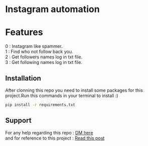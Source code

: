  # Instagram automation 
  
# Features
0 : Instagram like spammer.   
1 : Find who not follow back you.              
2 : Get followers names log in txt file.   
3 : Get following names log in txt file.
## Installation
After clonning this repo you need to install some packages for this project.Run this commands in your terminal to install :)

```bash
pip install -r requirements.txt
```

## Support 
For any help regarding this repo :     [DM here ](https://www.instagram.com/codefever.exe/)       
and for reference to this project : [Read this post ](https://www.instagram.com/p/CTPd5p5FFhg/)
